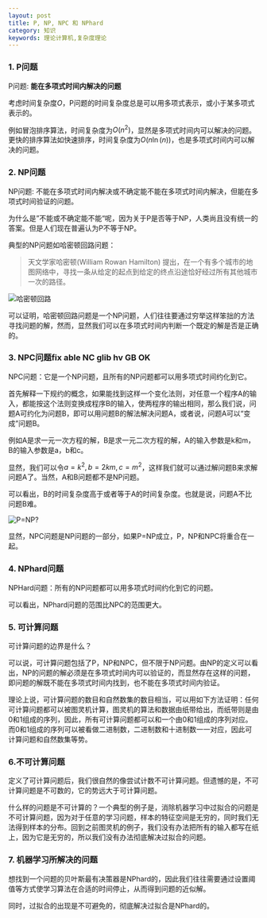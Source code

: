 ```yaml
---
layout: post
title: P, NP, NPC 和 NPhard
category: 知识
keywords: 理论计算机,复杂度理论
---
```



### 1. P问题

P问题: **能在多项式时间内解决的问题**

考虑时间复杂度$O$，P问题的时间复杂度总是可以用多项式表示，或小于某多项式表示的。

例如冒泡排序算法，时间复杂度为$O(n^2)$，显然是多项式时间内可以解决的问题。更快的排序算法如快速排序，时间复杂度为$O(n\ln(n))$，也是多项式时间内可以解决的问题。

### 2. NP问题

NP问题: 不能在多项式时间内解决或不确定能不能在多项式时间内解决，但能在多项式时间验证的问题。

为什么是”不能或不确定能不能“呢，因为关于P是否等于NP，人类尚且没有统一的答案。但是人们现在普遍认为P不等于NP。

典型的NP问题如哈密顿回路问题：

> 天文学家哈密顿(William Rowan Hamilton) 提出，在一个有多个城市的地图网络中，寻找一条从给定的起点到给定的终点沿途恰好经过所有其他城市一次的路径。

![哈密顿回路](https://gss0.bdstatic.com/-4o3dSag_xI4khGkpoWK1HF6hhy/baike/w%3D268/sign=42594fbebf014a90813e41bb91773971/0bd162d9f2d3572c4d916cd08c13632762d0c34f.jpg)

可以证明，哈密顿回路问题是一个NP问题，人们往往要通过穷举这样笨拙的方法寻找问题的解，然而，显然我们可以在多项式时间内判断一个既定的解是否是正确的。

### 3. NPC问题fix able NC glib hv GB OK


NPC问题：它是一个NP问题，且所有的NP问题都可以用多项式时间约化到它。

首先解释一下规约的概念，如果能找到这样一个变化法则，对任意一个程序A的输入，都能按这个法则变换成程序B的输入，使两程序的输出相同，那么我们说，问题A可约化为问题B，即可以用问题B的解法解决问题A，或者说，问题A可以“变成”问题B。 

例如A是求一元一次方程的解，B是求一元二次方程的解，A的输入参数是k和m，B的输入参数是a，b和c。

显然，我们可以令$a=k^2, b=2km, c=m^2$，这样我们就可以通过解问题B来求解问题A了。当然，A和B问题都不是NP问题。

可以看出，B的时间复杂度高于或者等于A的时间复杂度。也就是说，问题A不比问题B难。

![P=NP?](https://timgsa.baidu.com/timg?image&quality=80&size=b9999_10000&sec=1570472855735&di=6050b6f88fa255b346211bb16f655c3c&imgtype=jpg&src=http%3A%2F%2Fimg3.imgtn.bdimg.com%2Fit%2Fu%3D3113096413%2C401413580%26fm%3D214%26gp%3D0.jpg)

显然，NPC问题是NP问题的一部分，如果P=NP成立，P，NP和NPC将重合在一起。

### 4. NPhard问题

NPHard问题：所有的NP问题都可以用多项式时间约化到它的问题。

可以看出，NPhard问题的范围比NPC的范围更大。

### 5. 可计算问题

可计算问题的边界是什么？

可以说，可计算问题包括了P，NP和NPC，但不限于NP问题。由NP的定义可以看出，NP的问题的解必须是在多项式时间内可以验证的，而显然存在这样的问题，即问题的解既不能在多项式时间内找到，也不能在多项式时间内验证。

理论上说，可计算问题的数目和自然数集的数目相当，可以用如下方法证明：任何可计算问题都可以被图灵机计算，图灵机的算法和数据由纸带给出，而纸带则是由0和1组成的序列，因此，所有可计算问题都可以和一个由0和1组成的序列对应。而0和1组成的序列可以被看做二进制数，二进制数和十进制数一一对应，因此可计算问题和自然数集等势。

### 6.不可计算问题

定义了可计算问题后，我们很自然的像尝试计数不可计算问题。但遗憾的是，不可计算问题是不可数的，它的势远大于可计算问题。

什么样的问题是不可计算的？一个典型的例子是，消除机器学习中过拟合的问题是不可计算问题，因为对于任意的学习问题，样本的特征空间是无穷的，同时我们无法得到样本的分布。回到之前图灵机的例子，我们没有办法把所有的输入都写在纸上，因为它是无穷的，所以我们没有办法彻底解决过拟合的问题。

### 7. 机器学习所解决的问题

想找到一个问题的贝叶斯最有决策器是NPhard的，因此我们往往需要通过设置阈值等方式使学习算法在合适的时间停止，从而得到问题的近似解。

同时，过拟合的出现是不可避免的，彻底解决过拟合是NPhard的。